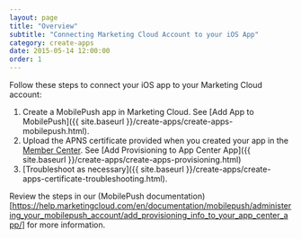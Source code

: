 ```yaml
---
layout: page
title: "Overview"
subtitle: "Connecting Marketing Cloud Account to your iOS App"
category: create-apps
date: 2015-05-14 12:00:00
order: 1
---
```

Follow these steps to connect your iOS app to your Marketing Cloud account:

1. Create a MobilePush app in Marketing Cloud. See [Add App to MobilePush]({{ site.baseurl }}/create-apps/create-apps-mobilepush.html).
1. Upload the APNS certificate provided when you created your app in the <a href="https://developer.apple.com/devcenter/ios/" target="_blank">Member Center</a>.  See [Add Provisioning to App Center App]({{ site.baseurl }}/create-apps/create-apps-provisioning.html)
1. [Troubleshoot as necessary]({{ site.baseurl }}/create-apps/create-apps-certificate-troubleshooting.html).

Review the steps in our (MobilePush documentation)[https://help.marketingcloud.com/en/documentation/mobilepush/administering_your_mobilepush_account/add_provisioning_info_to_your_app_center_app/] for more information.
